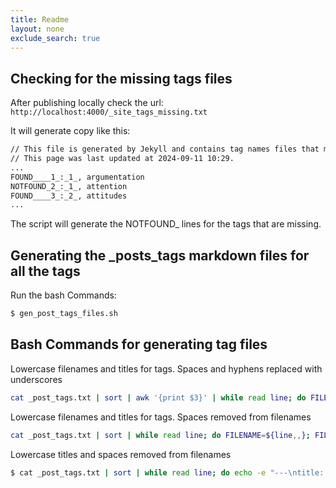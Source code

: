 ```yaml
---
title: Readme
layout: none
exclude_search: true
---
```

## Checking for the missing tags files

After publishing locally check the url:
```http://localhost:4000/_site_tags_missing.txt```

It will generate copy like this:
```txt
// This file is generated by Jekyll and contains tag names files that may need to be created.
// This page was last updated at 2024-09-11 10:29.
...
FOUND____1_:_1_, argumentation
NOTFOUND_2_:_1_, attention
FOUND____3_:_2_, attitudes
...
```

The script will generate the NOTFOUND_ lines for the tags that are missing.


## Generating the _posts_tags markdown files for all the tags

Run the bash Commands:

```bash
$ gen_post_tags_files.sh 
```


## Bash Commands for generating tag files

Lowercase filenames and titles for tags. Spaces and hyphens replaced with underscores

```bash
cat _post_tags.txt | sort | awk '{print $3}' | while read line; do FILENAME=${line,,}; FILENAME=${FILENAME// /_}; FILENAME=${FILENAME//-/_}; echo -e "---\ntitle: ${line,,}\nlayout: tags\n---\n" > "${FILENAME}.md" ; done;
```

Lowercase filenames and titles for tags. Spaces removed from filenames

```bash
cat _post_tags.txt | sort | while read line; do FILENAME=${line,,}; FILENAME=${FILENAME// /_}; echo -e "---\ntitle: ${line,,}\nlayout: tags\n---\n" > "${FILENAME}.md" ; done;
```

Lowercase titles and spaces removed from filenames

```bash
$ cat _post_tags.txt | sort | while read line; do echo -e "---\ntitle: ${line,,}\nlayout: tags\n---\n" > "${line// /_}.md" ; done;
```
